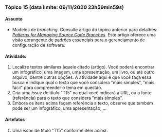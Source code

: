 ### Tópico 15 (data limite: **09/11/2020 23h59min59s**)

#### Assunto

- Modelos de _branching_. Consulte artigo do tópico anterior para detalhes: [_Patterns for Managing Source Code Branches_](https://martinfowler.com/articles/branching-patterns.html).
Este artigo oferece uma visão abrangente de padrões essenciais para o gerenciamento de configuração de software.

#### Atividade:

1. Localize textos similares àquele citado (artigo). Você poderá encontrar um infográfico, uma imagem,
uma apresentação, um livro, ou até outro arquivo, dentre outras opções. A atividade aqui é que você
faça essa busca e indique qual o texto que você considera "mais simples", "mais fácil" para compreender
o tema em questão. 
1. Cria uma _issue_ de título "T15" na qual você indicará a URL, ou a fonte (referência)
para o texto que considera "mais simples". 
1. Embora os itens acima façam referência a texto, observe que também pode ser um infográfico, uma apresentação, ...

#### Artefatos

1. Uma _issue_ de título "T15" conforme item acima.
